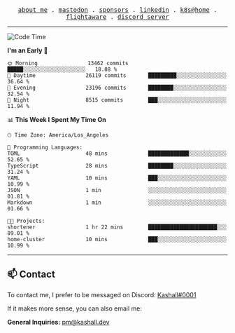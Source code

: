 <p align="center">
  <samp>
    <a href="https://jordanjones.org/">about me</a> .
    <a rel="me" href="https://mastodon.social/@kashall">mastodon</a> .
    <a href="https://github.com/sponsors/kashalls">sponsors</a> .
    <a href="https://linkedin.com/in/jordpjones">linkedin</a> .
    <a href="https://github.com/kashalls/home-cluster">k8s@home</a> .
    <a href="https://flightaware.com/adsb/stats/user/kashalls">flightaware</a> .
    <a href="https://discord.gg/V2WrCfqba9">discord server</a>
  </samp>
</p>

---

<!--START_SECTION:waka-->
![Code Time](http://img.shields.io/badge/Code%20Time-1%2C614%20hrs%2019%20mins-blue)

**I'm an Early 🐤** 

```text
🌞 Morning                13462 commits       █████░░░░░░░░░░░░░░░░░░░░   18.88 % 
🌆 Daytime                26119 commits       █████████░░░░░░░░░░░░░░░░   36.64 % 
🌃 Evening                23196 commits       ████████░░░░░░░░░░░░░░░░░   32.54 % 
🌙 Night                  8515 commits        ███░░░░░░░░░░░░░░░░░░░░░░   11.94 % 
```


📊 **This Week I Spent My Time On** 

```text
🕑︎ Time Zone: America/Los_Angeles

💬 Programming Languages: 
TOML                     48 mins             █████████████░░░░░░░░░░░░   52.65 % 
TypeScript               28 mins             ████████░░░░░░░░░░░░░░░░░   31.24 % 
YAML                     10 mins             ███░░░░░░░░░░░░░░░░░░░░░░   10.99 % 
JSON                     1 min               ░░░░░░░░░░░░░░░░░░░░░░░░░   01.81 % 
Markdown                 1 min               ░░░░░░░░░░░░░░░░░░░░░░░░░   01.66 % 

🐱‍💻 Projects: 
shortener                1 hr 22 mins        ██████████████████████░░░   89.01 % 
home-cluster             10 mins             ███░░░░░░░░░░░░░░░░░░░░░░   10.99 % 
```


<!--END_SECTION:waka-->

---

## 📫 Contact

To contact me, I prefer to be messaged on Discord:  [Kashall#0001](https://discord.com/users/201077739589992448)

If it makes more sense, you can also email me:

**General Inquiries:** pm@kashall.dev  
